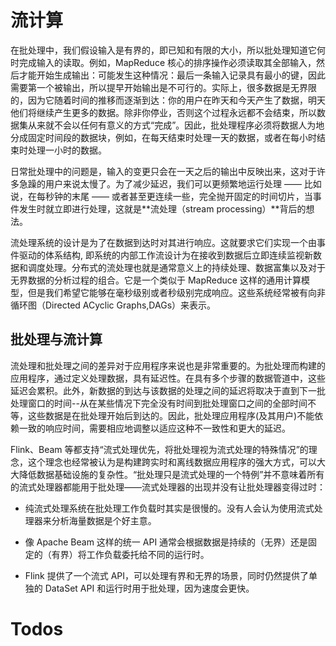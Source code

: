 # 流计算

在批处理中，我们假设输入是有界的，即已知和有限的大小，所以批处理知道它何时完成输入的读取。例如，MapReduce 核心的排序操作必须读取其全部输入，然后才能开始生成输出：可能发生这种情况：最后一条输入记录具有最小的键，因此需要第一个被输出，所以提早开始输出是不可行的。实际上，很多数据是无界限的，因为它随着时间的推移而逐渐到达：你的用户在昨天和今天产生了数据，明天他们将继续产生更多的数据。除非你停业，否则这个过程永远都不会结束，所以数据集从来就不会以任何有意义的方式“完成”。因此，批处理程序必须将数据人为地分成固定时间段的数据块，例如，在每天结束时处理一天的数据，或者在每小时结束时处理一小时的数据。

日常批处理中的问题是，输入的变更只会在一天之后的输出中反映出来，这对于许多急躁的用户来说太慢了。为了减少延迟，我们可以更频繁地运行处理 —— 比如说，在每秒钟的末尾 —— 或者甚至更连续一些，完全抛开固定的时间切片，当事件发生时就立即进行处理，这就是**流处理（stream processing）**背后的想法。

流处理系统的设计是为了在数据到达时对其进行响应。这就要求它们实现一个由事件驱动的体系结构, 即系统的内部工作流设计为在接收到数据后立即连续监视新数据和调度处理。分布式的流处理也就是通常意义上的持续处理、数据富集以及对于无界数据的分析过程的组合。它是一个类似于 MapReduce 这样的通用计算模型，但是我们希望它能够在毫秒级别或者秒级别完成响应。这些系统经常被有向非循环图（Directed ACyclic Graphs,DAGs）来表示。

## 批处理与流计算

流处理和批处理之间的差异对于应用程序来说也是非常重要的。为批处理而构建的应用程序，通过定义处理数据，具有延迟性。在具有多个步骤的数据管道中，这些延迟会累积。此外，新数据的到达与该数据的处理之间的延迟将取决于直到下一批处理窗口的时间--从在某些情况下完全没有时间到批处理窗口之间的全部时间不等，这些数据是在批处理开始后到达的。因此，批处理应用程序(及其用户)不能依赖一致的响应时间，需要相应地调整以适应这种不一致性和更大的延迟。

Flink、Beam 等都支持“流式处理优先，将批处理视为流式处理的特殊情况”的理念，这个理念也经常被认为是构建跨实时和离线数据应用程序的强大方式，可以大大降低数据基础设施的复杂性。“批处理只是流式处理的一个特例”并不意味着所有的流式处理器都能用于批处理——流式处理器的出现并没有让批处理器变得过时：

- 纯流式处理系统在批处理工作负载时其实是很慢的。没有人会认为使用流式处理器来分析海量数据是个好主意。

- 像 Apache Beam 这样的统一 API 通常会根据数据是持续的（无界）还是固定的（有界）将工作负载委托给不同的运行时。

- Flink 提供了一个流式 API，可以处理有界和无界的场景，同时仍然提供了单独的 DataSet API 和运行时用于批处理，因为速度会更快。

# Todos
